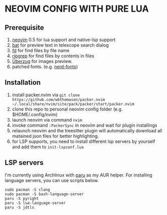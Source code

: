 # NEOVIM CONFIG WITH PURE LUA

## Prerequisite

1. [neovim](https://github.com/neovim/neovim) 0.5 for lua support and native-lsp support
2. [bat](https://github.com/sharkdp/bat) for preview text in telescope search dialog
3. [fd](https://github.com/sharkdp/fd) for find files by file name
4. [ripgrep](https://github.com/BurntSushi/ripgrep) for find files by contents in files
5. [Überzug](https://github.com/seebye/ueberzug) for images preview.
6. patched fonts. (e.g. [nerd-fonts](https://github.com/ryanoasis/nerd-fonts))

## Installation

1. install packer.nvim via `git clone https://github.com/wbthomason/packer.nvim ~/.local/share/nvim/site/pack/packer/start/packer.nvim`
2. clone this repo to personal neovim config folder (e.g. $HOME/.config/nvim)
3. launch neovim via command `nvim`
4. invoke command `:PackerSync` in neovim and wait for plugin installings
5. relaunch neovim and the treesitter plugin will automatically download all matained json files for better highlighting.
6. for LSP supports, you need to install different lsp servers by yourself and add them to `init-lspconf.lua`

## LSP servers

I'm currently using Archlinux with [paru](https://github.com/Morganamilo/paru) as my AUR helper. For installing language servers, you can use scripts below.

```shell
sudo pacman -S clang
sudo pacman -S bash-language-server
paru -S pyright
paru -S lua-language-server
paru -S jdtls
```


